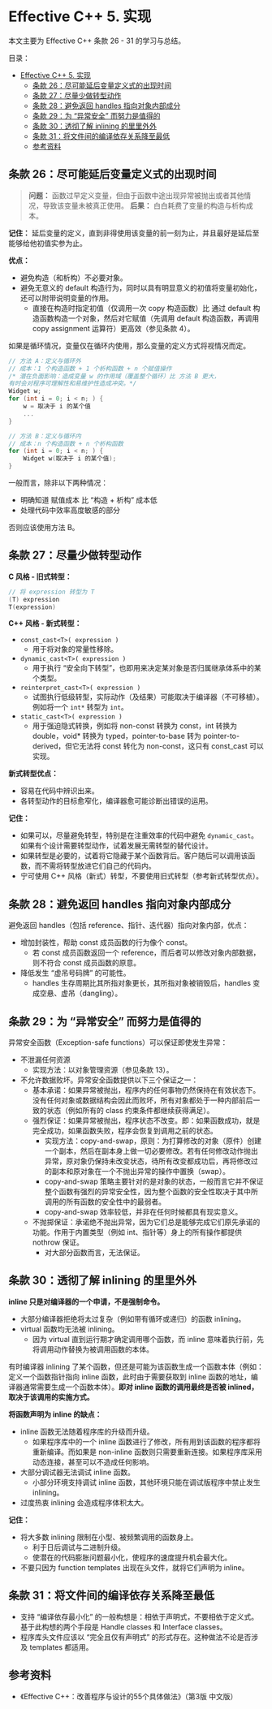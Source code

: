 # Effective C++ 5. 实现

本文主要为 Effective C++ 条款 26 - 31 的学习与总结。

目录：

- [Effective C++ 5. 实现](#effective-c-5-实现)
  - [条款 26：尽可能延后变量定义式的出现时间](#条款-26尽可能延后变量定义式的出现时间)
  - [条款 27：尽量少做转型动作](#条款-27尽量少做转型动作)
  - [条款 28：避免返回 handles 指向对象内部成分](#条款-28避免返回-handles-指向对象内部成分)
  - [条款 29：为 “异常安全” 而努力是值得的](#条款-29为-异常安全-而努力是值得的)
  - [条款 30：透彻了解 inlining 的里里外外](#条款-30透彻了解-inlining-的里里外外)
  - [条款 31：将文件间的编译依存关系降至最低](#条款-31将文件间的编译依存关系降至最低)
  - [参考资料](#参考资料)

## 条款 26：尽可能延后变量定义式的出现时间

> **问题：** 函数过早定义变量，但由于函数中途出现异常被抛出或者其他情况，导致该变量未被真正使用。
> **后果：** 白白耗费了变量的构造与析构成本。

**记住：** 延后变量的定义，直到非得使用该变量的前一刻为止，并且最好是延后至能够给他初值实参为止。

**优点：**

* 避免构造（和析构）不必要对象。
* 避免无意义的 default 构造行为，同时以具有明显意义的初值将变量初始化，还可以附带说明变量的作用。
  * 直接在构造时指定初值（仅调用一次 copy 构造函数）比 通过 default 构造函数构造一个对象，然后对它赋值（先调用 default 构造函数，再调用 copy assignment 运算符）更高效（参见条款 4）。

如果是循环情况，变量仅在循环内使用，那么变量的定义方式将视情况而定。

```C++
// 方法 A：定义与循环外
// 成本：1 个构造函数 + 1 个析构函数 + n 个赋值操作
/* 潜在负面影响：造成变量 w 的作用域（覆盖整个循环）比 方法 B 更大，
有时会对程序可理解性和易维护性造成冲突。*/
Widget w;
for (int i = 0; i < n; ) {
    w = 取决于 i 的某个值
    ...
}

// 方法 B：定义与循环内
// 成本：n 个构造函数 + n 个析构函数
for (int i = 0; i < n; ) {
    Widget w(取决于 i 的某个值);
}
```

一般而言，除非以下两种情况：

* 明确知道 赋值成本 比 “构造 + 析构” 成本低
* 处理代码中效率高度敏感的部分

否则应该使用方法 B。

## 条款 27：尽量少做转型动作

**C 风格 - 旧式转型：**

```C++
// 将 expression 转型为 T
(T) expression
T(expression)
```

**C++ 风格 - 新式转型：**

* `const_cast<T>( expression )`
  * 用于将对象的常量性移除。
* `dynamic_cast<T>( expression )`
  * 用于执行 “安全向下转型”，也即用来决定某对象是否归属继承体系中的某个类型。
* `reinterpret_cast<T>( expression )`
  * 试图执行低级转型，实际动作（及结果）可能取决于编译器（不可移植）。例如将一个 `int*` 转型为 `int`。
* `static_cast<T>( expression )`
  * 用于强迫隐式转换，例如将 non-const 转换为 const，int 转换为 double，void* 转换为 typed，pointer-to-base 转为 pointer-to-derived，但它无法将 const 转化为 non-const，这只有 const_cast 可以实现。

**新式转型优点：**

* 容易在代码中辨识出来。
* 各转型动作的目标愈窄化，编译器愈可能诊断出错误的运用。

**记住：**

* 如果可以，尽量避免转型，特别是在注重效率的代码中避免 `dynamic_cast`。如果有个设计需要转型动作，试着发展无需转型的替代设计。
* 如果转型是必要的，试着将它隐藏于某个函数背后。客户随后可以调用该函数，而不需将转型放进它们自己的代码内。
* 宁可使用 C++ 风格（新式）转型，不要使用旧式转型（参考新式转型优点）。

## 条款 28：避免返回 handles 指向对象内部成分

避免返回 handles（包括 reference、指针、迭代器）指向对象内部，优点：

* 增加封装性，帮助 const 成员函数的行为像个 const。
  * 若 const 成员函数返回一个 reference，而后者可以修改对象内部数据，则不符合 const 成员函数的原意。
* 降低发生 “虚吊号码牌” 的可能性。
  * handles 生存周期比其所指对象更长，其所指对象被销毁后，handles 变成空悬、虚吊（dangling）。

## 条款 29：为 “异常安全” 而努力是值得的

异常安全函数（Exception-safe functions）可以保证即使发生异常：

* 不泄漏任何资源
  * 实现方法：以对象管理资源（参见条款 13）。
* 不允许数据败坏。异常安全函数提供以下三个保证之一：
  * 基本承诺：如果异常被抛出，程序内的任何事物仍然保持在有效状态下。没有任何对象或数据结构会因此而败坏，所有对象都处于一种内部前后一致的状态（例如所有的 class 约束条件都继续获得满足）。
  * 强烈保证：如果异常被抛出，程序状态不改变。即：如果函数成功，就是完全成功，如果函数失败，程序会恢复到调用之前的状态。
    * 实现方法：copy-and-swap，原则：为打算修改的对象（原件）创建一个副本，然后在副本身上做一切必要修改。若有任何修改动作抛出异常，原对象仍保持未改变状态，待所有改变都成功后，再将修改过的副本和原对象在一个不抛出异常的操作中置换（swap）。
    * copy-and-swap 策略主要针对的是对象的状态，一般而言它并不保证整个函数有强烈的异常安全性，因为整个函数的安全性取决于其中所调用的所有函数的安全性中的最弱者。
    * copy-and-swap 效率较低，并非在任何时候都具有现实意义。
  * 不抛掷保证：承诺绝不抛出异常，因为它们总是能够完成它们原先承诺的功能。作用于内置类型（例如 int、指针等）身上的所有操作都提供 nothrow 保证。
    * 对大部分函数而言，无法保证。

## 条款 30：透彻了解 inlining 的里里外外

**inline 只是对编译器的一个申请，不是强制命令。**

* 大部分编译器拒绝将太过复杂（例如带有循环或递归）的函数 inlining。
* virtual 函数均无法被 inlining。
  * 因为 virtual 直到运行期才确定调用哪个函数，而 inline 意味着执行前，先将调用动作替换为被调用函数的本体。

有时编译器 inlining 了某个函数，但还是可能为该函数生成一个函数本体（例如：定义一个函数指针指向 inline 函数，此时由于需要获取到 inline 函数的地址，编译器通常需要生成一个函数本体）。**即对 inline 函数的调用最终是否被 inlined，取决于该调用的实施方式。**

**将函数声明为 inline 的缺点：**

* inline 函数无法随着程序库的升级而升级。
  * 如果程序库中的一个 inline 函数进行了修改，所有用到该函数的程序都将重新编译。而如果是 non-inline 函数则只需要重新连接。如果程序库采用动态连接，甚至可以不造成任何影响。
* 大部分调试器无法调试 inline 函数。
  * 小部分环境支持调试 inline 函数，其他环境只能在调试版程序中禁止发生 inlining。
* 过度热衷 inlining 会造成程序体积太大。

**记住：**

* 将大多数 inlining 限制在小型、被频繁调用的函数身上。
  * 利于日后调试与二进制升级。
  * 使潜在的代码膨胀问题最小化，使程序的速度提升机会最大化。
* 不要只因为 function templates 出现在头文件，就将它们声明为 inline。

## 条款 31：将文件间的编译依存关系降至最低

* 支持 “编译依存最小化” 的一般构想是：相依于声明式，不要相依于定义式。基于此构想的两个手段是 Handle classes 和 Interface classes。
* 程序库头文件应该以 “完全且仅有声明式” 的形式存在。这种做法不论是否涉及 templates 都适用。

## 参考资料

* 《Effective C++：改善程序与设计的55个具体做法》（第3版 中文版）
